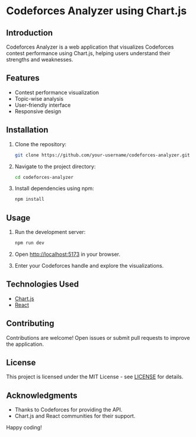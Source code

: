 # Codeforces Analyzer using Chart.js

## Introduction

Codeforces Analyzer is a web application that visualizes Codeforces contest performance using Chart.js, helping users understand their strengths and weaknesses.

## Features

- Contest performance visualization
- Topic-wise analysis
- User-friendly interface
- Responsive design

## Installation

1. Clone the repository:

    ```bash
    git clone https://github.com/your-username/codeforces-analyzer.git
    ```

2. Navigate to the project directory:

    ```bash
    cd codeforces-analyzer
    ```

3. Install dependencies using npm:

    ```bash
    npm install
    ```

## Usage

1. Run the development server:

    ```bash
    npm run dev
    ```

2. Open [http://localhost:5173](http://localhost:5173) in your browser.

3. Enter your Codeforces handle and explore the visualizations.

## Technologies Used

- [Chart.js](https://www.chartjs.org/)
- [React](https://reactjs.org/)

## Contributing

Contributions are welcome! Open issues or submit pull requests to improve the application.

## License

This project is licensed under the MIT License - see [LICENSE](LICENSE) for details.

## Acknowledgments

- Thanks to Codeforces for providing the API.
- Chart.js and React communities for their support.

Happy coding!
